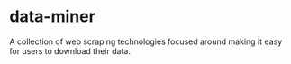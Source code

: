 # data-miner
A collection of web scraping technologies focused around making it easy for users to download their data.

